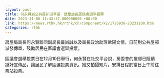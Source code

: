 ```yaml
---
layout: post
title: 何永賢到公共屋邨派單張　鼓勵居民區議會選舉投票
date: 2023-11-08 11:43:37.000000000 +08:00
link: https://news.rthk.hk/rthk/ch/component/k2/1726936-20231108.htm
categories: rthk
---
```


房屋局局長何永賢聯同副局長戴尚誠以及局長政治助理歐陽文倩，日前到公共屋邨派發傳單，鼓勵居民在區議會選舉投票。

區議會選舉投票日在12月10日舉行，何永賢在社交平台說，房委會的屋邨已陸續掛好宣傳品，讓居民了解區選投票資訊。她又拍攝短片，安排日程於當日上午前往票站投票。
